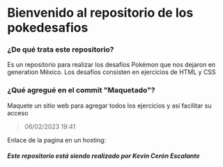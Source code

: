 # Bienvenido al repositorio de los pokedesafios

### ¿De qué trata este repositorio?

Es un repositorio para realizar los desafíos Pokémon que nos dejaron en generation México.
Los desafíos consisten en ejercicios de HTML y CSS

### ¿Qué agregué en el commit "Maquetado"?

Maquete un sitio web para agregar todos los ejercicios y así facilitar su acceso

> 06/02/2023 19:41



Enlace de la pagina en un hosting: 

##### Este repositorio está siendo realizado por Kevin Cerón Escalante


